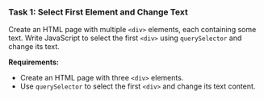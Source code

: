 ### Task 1: Select First Element and Change Text
Create an HTML page with multiple `<div>` elements, each containing some text. Write JavaScript to select the first `<div>` using `querySelector` and change its text.

**Requirements:**
- Create an HTML page with three `<div>` elements.
- Use `querySelector` to select the first `<div>` and change its text content.